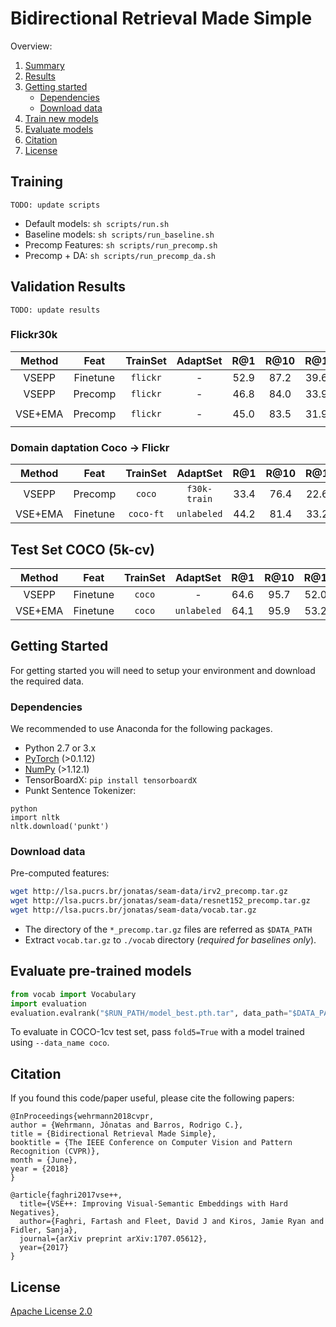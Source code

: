 # Bidirectional Retrieval Made Simple

Overview:
1. [Summary](#summary)
2. [Results](#results)
3. [Getting started](#start) 
    * [Dependencies](#depend)
    * [Download data](#data)
4. [Train new models](#train)
5. [Evaluate models](#evaluate)
6. [Citation](#citation)
7. [License](#license)

## <a name="data"></a> Training

` TODO: update scripts `

* Default models: `sh scripts/run.sh`
* Baseline models: `sh scripts/run_baseline.sh`
* Precomp Features: `sh scripts/run_precomp.sh`
* Precomp + DA: `sh scripts/run_precomp_da.sh`

## <a name="results"></a> Validation Results

` TODO: update results `

### Flickr30k 
| Method    | Feat        | TrainSet    | AdaptSet      | R@1      | R@10    | R@1     | R@10    | Settings             | 
| :-------: |:----:       | :----:      | :-----:       | :-----:  | :-----: | :-----: | :-----: | :-----:              | 
| VSEPP     | Finetune    | `flickr`    |    -          |  52.9    |  87.2   | 39.6    |  79.5   |                      |
| VSEPP     | Precomp     | `flickr`    |    -          |  46.8    |  84.0   | 33.9    |  73.1   |                      |
| VSE+EMA   | Precomp     | `flickr`    |    -          |  45.0    |  83.5   | 31.9    |  72.2   | `run_baseline.sh #1` |


### Domain daptation Coco -> Flickr
| Method    |  Feat       | TrainSet    | AdaptSet      | R@1     | R@10    | R@1     | R@10    | Settings              | 
| :-------: |:----:       | :----:      | :-----:       | :-----: | :-----: | :-----: | :-----: | :-----:               | 
| VSEPP     |  Precomp    | `coco`      | `f30k-train`  |  33.4   |  76.4   | 22.6    |   63.1  |                       |
| VSE+EMA   |  Finetune   | `coco-ft`   | `unlabeled`   |  44.2   |  81.4   | 33.2    |  72.2   |                       |


## Test Set COCO (5k-cv)
| Method    | Feat        | TrainSet    | AdaptSet      | R@1     | R@10    | R@1     | R@10    | Settings              | 
| :-------: | :-:         | :----:      | :-----:       | :-----: | :-----: | :-----: | :-----: | :-----:               | 
| VSEPP     |  Finetune   | `coco`      |    -          |  64.6   |  95.7   | 52.0    |  92.0   |                       |
| VSE+EMA   |  Finetune   | `coco`      | `unlabeled`   |  64.1   |  95.9   | 53.2    |  92.9   |                       |


## <a name="start"></a> Getting Started

For getting started you will need to setup your environment and download the required data.

### <a name="depend"></a> Dependencies
We recommended to use Anaconda for the following packages.

* Python 2.7 or 3.x
* [PyTorch](http://pytorch.org/) (>0.1.12)
* [NumPy](http://www.numpy.org/) (>1.12.1)
* TensorBoardX: `pip install tensorboardX`
* Punkt Sentence Tokenizer:
```
python
import nltk
nltk.download('punkt')
```

### <a name="data"></a> Download data

Pre-computed features: 
```bash
wget http://lsa.pucrs.br/jonatas/seam-data/irv2_precomp.tar.gz
wget http://lsa.pucrs.br/jonatas/seam-data/resnet152_precomp.tar.gz
wget http://lsa.pucrs.br/jonatas/seam-data/vocab.tar.gz
```

* The directory of the `*_precomp.tar.gz` files are referred as `$DATA_PATH`
* Extract `vocab.tar.gz` to `./vocab` directory (*required for baselines only*).

## <a name="evaluate"></a> Evaluate pre-trained models

```python
from vocab import Vocabulary
import evaluation
evaluation.evalrank("$RUN_PATH/model_best.pth.tar", data_path="$DATA_PATH", split="test")'
```

To evaluate in COCO-1cv test set, pass `fold5=True` with a model trained using 
`--data_name coco`.


## <a name="citation"></a>Citation 

If you found this code/paper useful, please cite the following papers:

```
@InProceedings{wehrmann2018cvpr,
author = {Wehrmann, Jônatas and Barros, Rodrigo C.},
title = {Bidirectional Retrieval Made Simple},
booktitle = {The IEEE Conference on Computer Vision and Pattern Recognition (CVPR)},
month = {June},
year = {2018}
}

@article{faghri2017vse++,
  title={VSE++: Improving Visual-Semantic Embeddings with Hard Negatives},
  author={Faghri, Fartash and Fleet, David J and Kiros, Jamie Ryan and Fidler, Sanja},
  journal={arXiv preprint arXiv:1707.05612},
  year={2017}
}
```

## <a name="license"></a> License

[Apache License 2.0](http://www.apache.org/licenses/LICENSE-2.0)
